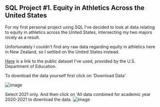 ## SQL Project #1. Equity in Athletics Across the United States

For my first personal project using SQL I've decided to look at data relating to equity in athletics across the United States, intersecting my two majors nicely as a result.

Unfortunately I couldn't find any raw data regarding equity in athletics here in New Zealand, so I settled on the United States instead. 

[Here](https://ope.ed.gov/athletics/#/) is a link to the public dataset I've used, provided by the U.S. Department of Education.

To download the data yourself first click on 'Download Data'

![image](https://user-images.githubusercontent.com/105367716/169646164-272cafcb-57ad-4853-bf2a-0a2d85a169d6.png)

Select 2021 only. And then click on 'All data combined for academic year 2020-2021 to download the data.
![image](https://user-images.githubusercontent.com/105367716/169646224-80e0ef60-9172-4927-adaa-3f0df8c8dc79.png)

